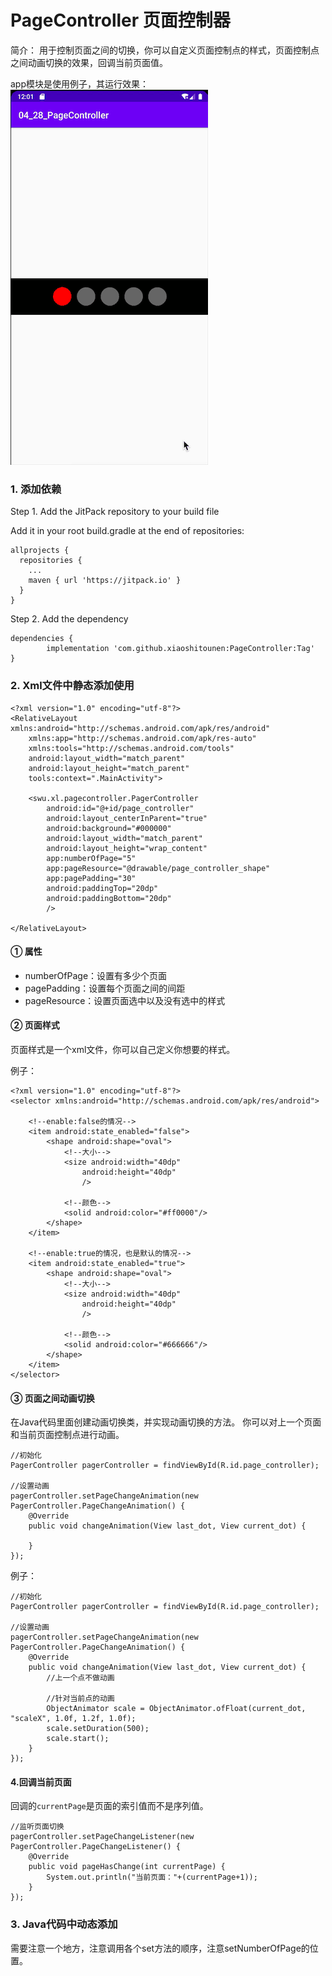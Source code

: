 # PageController 页面控制器 

简介：
用于控制页面之间的切换，你可以自定义页面控制点的样式，页面控制点之间动画切换的效果，回调当前页面值。

app模块是使用例子，其运行效果：
![](https://github.com/xiaoshitounen/PageController/blob/master/self_view_page_controller.gif)

### 1. 添加依赖

Step 1. Add the JitPack repository to your build file

Add it in your root build.gradle at the end of repositories:
~~~
allprojects {
  repositories {
    ...
    maven { url 'https://jitpack.io' }
  }
}
~~~

Step 2. Add the dependency
~~~
dependencies {
        implementation 'com.github.xiaoshitounen:PageController:Tag'
}
~~~

### 2. Xml文件中静态添加使用

~~~
<?xml version="1.0" encoding="utf-8"?>
<RelativeLayout xmlns:android="http://schemas.android.com/apk/res/android"
    xmlns:app="http://schemas.android.com/apk/res-auto"
    xmlns:tools="http://schemas.android.com/tools"
    android:layout_width="match_parent"
    android:layout_height="match_parent"
    tools:context=".MainActivity">

    <swu.xl.pagecontroller.PagerController
        android:id="@+id/page_controller"
        android:layout_centerInParent="true"
        android:background="#000000"
        android:layout_width="match_parent"
        android:layout_height="wrap_content"
        app:numberOfPage="5"
        app:pageResource="@drawable/page_controller_shape"
        app:pagePadding="30"
        android:paddingTop="20dp"
        android:paddingBottom="20dp"
        />

</RelativeLayout>
~~~

#### ① 属性

- numberOfPage：设置有多少个页面
- pagePadding：设置每个页面之间的间距
- pageResource：设置页面选中以及没有选中的样式

#### ② 页面样式

页面样式是一个xml文件，你可以自己定义你想要的样式。

例子：
~~~
<?xml version="1.0" encoding="utf-8"?>
<selector xmlns:android="http://schemas.android.com/apk/res/android">

    <!--enable:false的情况-->
    <item android:state_enabled="false">
        <shape android:shape="oval">
            <!--大小-->
            <size android:width="40dp"
                android:height="40dp"
                />

            <!--颜色-->
            <solid android:color="#ff0000"/>
        </shape>
    </item>

    <!--enable:true的情况，也是默认的情况-->
    <item android:state_enabled="true">
        <shape android:shape="oval">
            <!--大小-->
            <size android:width="40dp"
                android:height="40dp"
                />

            <!--颜色-->
            <solid android:color="#666666"/>
        </shape>
    </item>
</selector>
~~~

#### ③ 页面之间动画切换

在Java代码里面创建动画切换类，并实现动画切换的方法。
你可以对上一个页面和当前页面控制点进行动画。

~~~
//初始化
PagerController pagerController = findViewById(R.id.page_controller);

//设置动画
pagerController.setPageChangeAnimation(new PagerController.PageChangeAnimation() {
    @Override
    public void changeAnimation(View last_dot, View current_dot) {
        
    }
});
~~~

例子：

~~~
//初始化
PagerController pagerController = findViewById(R.id.page_controller);

//设置动画
pagerController.setPageChangeAnimation(new PagerController.PageChangeAnimation() {
    @Override
    public void changeAnimation(View last_dot, View current_dot) {
        //上一个点不做动画

        //针对当前点的动画
        ObjectAnimator scale = ObjectAnimator.ofFloat(current_dot, "scaleX", 1.0f, 1.2f, 1.0f);
        scale.setDuration(500);
        scale.start();
    }
});
~~~

#### 4.回调当前页面

回调的`currentPage`是页面的索引值而不是序列值。

~~~
//监听页面切换
pagerController.setPageChangeListener(new PagerController.PageChangeListener() {
    @Override
    public void pageHasChange(int currentPage) {
        System.out.println("当前页面："+(currentPage+1));
    }
});
~~~

### 3. Java代码中动态添加

需要注意一个地方，注意调用各个set方法的顺序，注意setNumberOfPage的位置。

